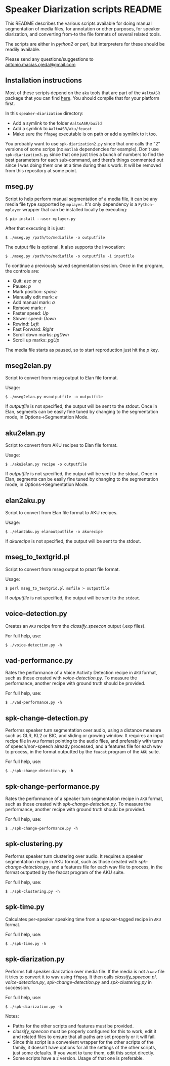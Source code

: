 Speaker Diarization scripts README
==================================

This README describes the various scripts available for doing manual
segmentation of media files, for annotation or other purposes, for speaker
diarization, and converting from-to the file formats of several related tools.

The scripts are either in *python2* or *perl*, but interpreters for these
should be readily available.

Please send any questions/suggestions to <antonio.macias.ojeda@gmail.com>

Installation instructions
-------------------------

Most of these scripts depend on the `aku` tools that are part of the `AaltoASR`
package that you can find [here](https://github.com/aalto-speech/AaltoASR). You
should compile that for your platform first.

In this `speaker-diarization` directory:

- Add a symlink to the folder `AaltoASR/build`
- Add a symlink to `AaltoASR/aku/feacat`
- Make sure the `ffmpeg` executable is on path or add a symlink to it too.

You probably want to use `spk-diarization2.py` since that one calls the "2"
versions of some scrips (no `matlab` dependencies for example). Don’t use
`spk-diarization3.py` since that one just tries a bunch of numbers to find the
best parameters for each sub-command, and there’s things  commented out since I
was doing them one at a time during thesis work. It will be removed from this
repository at some point.

mseg.py
-------

Script to help perform manual segmentation of a media file, it can be any media
file type supported by `mplayer`. It's only dependency is a `Python-mplayer`
wrapper that can be installed locally by executing:

    $ pip install --user mplayer.py

After that executing it is just:

    $ ./mseg.py /path/to/mediafile -o outputfile

The output file is optional. It also supports the invocation:

    $ ./mseg.py /path/to/mediafile -o outputfile -i inputfile

To continue a previously saved segmentation session. Once in the program, the
controls are:

- Quit: *esc* or *q*
- Pause: *p*
- Mark position: *space*
- Manually edit mark: *e*
- Add manual mark: *a*
- Remove mark: *r*
- Faster speed: *Up*
- Slower speed: *Down*
- Rewind: *Left*
- Fast Forward: *Right*
- Scroll down marks: *pgDwn*
- Scroll up marks: *pgUp*

The media file starts as paused, so to start reproduction just hit the *p*
key.

mseg2elan.py
------------

Script to convert from mseg output to Elan file format.

Usage:

    $ ./mseg2elan.py msoutputfile -o outputfile

If *outputfile* is not specified, the output will be sent to the stdout.
Once in Elan, segments can be easily fine tuned by changing to the
segmentation mode, in Options->Segmentation Mode.

aku2elan.py
------------

Script to convert from AKU recipes to Elan file format.

Usage:

    $ ./aku2elan.py recipe -o outputfile

If *outputfile* is not specified, the output will be sent to the stdout.
Once in Elan, segments can be easily fine tuned by changing to the
segmentation mode, in Options->Segmentation Mode.

elan2aku.py
-----------

Script to convert from Elan file format to AKU recipes.

Usage:

    $ ./elan2aku.py elanoutputfile -o akurecipe

If *akurecipe* is not specified, the output will be sent to the stdout.

mseg_to_textgrid.pl
-------------------

Script to convert from mseg output to praat file format.

Usage:

    $ perl mseg_to_textgrid.pl msfile > outputfile

If *outputfile* is not specified, the output will be sent to the `stdout`.

voice-detection.py
------------------

Creates an `AKU` recipe from the *classify_speecon* output (.exp files). 

For full help, use:

    $ ./voice-detection.py -h

vad-performance.py
------------------

Rates the performance of a Voice Activity Detection recipe in `AKU` format, such
as those created with *voice-detection.py*. To measure the performance, another
recipe with ground truth should be provided.

For full help, use:

    $ ./vad-performance.py -h

spk-change-detection.py
-----------------------

Performs speaker turn segmentation over audio, using a distance measure such as
GLR, KL2 or BIC, and sliding or growing window. It requires an input recipe file
in `AKU` format pointing to the audio files, and preferably with turns of
speech/non-speech already processed, and a features file for each wav to
process, in the format outputted by the `feacat` program of the `AKU` suite.

For full help, use:

    $ ./spk-change-detection.py -h

spk-change-performance.py
-------------------------

Rates the performance of a speaker turn segmentation recipe in `AKU` format, such
as those created with *spk-change-detection.py*. To measure the performance,
another recipe with ground truth should be provided.

For full help, use:

    $ ./spk-change-performance.py -h

spk-clustering.py
-----------------

Performs speaker turn clustering over audio. It requires a speaker segmentation
recipe in AKU format, such as those created with *spk-change-detection.py*, and
a features file for each wav file to process, in the format outputted by the
feacat program of the AKU suite.

For full help, use:

    $ ./spk-clustering.py -h

spk-time.py
-----------

Calculates per-speaker speaking time from a speaker-tagged recipe in `AKU` format.

For full help, use:

    $ ./spk-time.py -h

spk-diarization.py
------------------

Performs full speaker diarization over media file. If the media is not a `wav`
file it tries to convert it to wav using `ffmpeg`. It then calls
*classify_speecon.pl*, *voice-detection.py*, *spk-change-detection.py* and
*spk-clustering.py* in succession.

For full help, use:

    $ ./spk-diarization.py -h

Notes:

- Paths for the other scripts and features must be provided.
- *classify_speecon* must be properly configured for this to work, edit it
and related files to ensure that all paths are set properly or it will fail.
- Since this script is a convenient wrapper for the other scripts of the family,
  it doesn't have options for all the settings of the other scripts, just some
  defaults. If you want to tune them, edit this script directly.
- Some scripts have a `2` version. Usage of that one is preferable.
